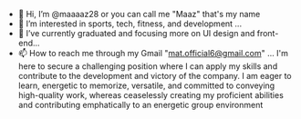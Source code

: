 - 👋 Hi, I’m @maaaaz28 or you can call me "Maaz" that's my name
- 👀 I’m interested in sports, tech, fitness, and development ...
- 🌱 I’ve currently graduated and focusing more on UI design and front-end...
- 📫 How to reach me through my Gmail "mat.official6@gmail.com" ...
I'm here to secure a challenging position where I can apply my skills and contribute to the development and victory of the company.
I am eager to learn, energetic to memorize, versatile, and committed to conveying high-quality work, whereas ceaselessly creating my proficient
abilities and contributing emphatically to an energetic group environment
